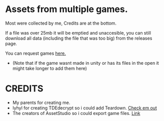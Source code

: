 # Assets from multiple games.

Most were collected by me, Credits are at the bottom.

If a file was over 25mb it will be emptied and unaccesible, you can still download all data (including the file that was too big) from the releases page.

You can request games [here.](mailto:hexahigh@protonmail.com)
- (Note that if the game wasnt made in unity or has its files in the open it might take longer to add them here)

# CREDITS
- My parents for creating me.
- lyhyl for creating TDEdecrypt so i could add Teardown. [Check em out](https://github.com/lyhyl)
- The creators of AssetStudio so i could export game files. [Link](https://github.com/Perfare/AssetStudio)
